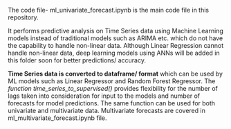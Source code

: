 The code file- ml_univariate_forecast.ipynb is the main code file in this repository. 

It performs predictive analysis on Time Series data using Machine Learning models instead of traditional models such as ARIMA etc. which do not have the capability to handle non-linear data. Although Linear Regression cannot handle non-linear data, deep learning models using ANNs will be added in this folder soon for better predictions/ accuracy. 

**Time Series data is converted to dataframe/ format** which can be used by ML models such as Linear Regressor and Random Forest Regressor. The *function time_series_to_supervised()* provides flexibility for the number of lags taken into consideration for input to the models and number of forecasts for model predictions. The same function can be used for both univariate and multivariate data. Multivariate forecasts are covered in ml_multivariate_forecast.ipynb file. 
